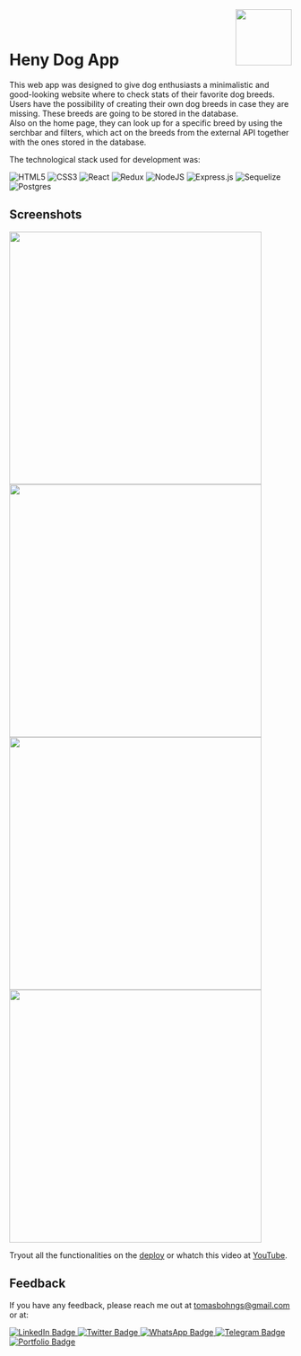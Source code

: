 <img src="https://res.cloudinary.com/tomyboohngs/image/upload/v1660682891/TomasBohnGs/Tomas_YW_h13vjb.png" width="100" align="right"/>
<br/><br/>

# Heny Dog App
This web app was designed to give dog enthusiasts a minimalistic and good-looking website where to check stats of their favorite dog breeds.\
Users have the possibility of creating their own dog breeds in case they are missing. These breeds are going to be stored in the database.\
Also on the home page, they can look up for a specific breed by using the serchbar and filters, which act on the breeds from the external API together with the ones stored in the database.


The technological stack used for development was:

![HTML5](https://img.shields.io/badge/html5-%23E34F26.svg?style=for-the-badge&logo=html5&logoColor=white)
![CSS3](https://img.shields.io/badge/css3-%231572B6.svg?style=for-the-badge&logo=css3&logoColor=white)
![React](https://img.shields.io/badge/react-%2320232a.svg?style=for-the-badge&logo=react&logoColor=%2361DAFB)
![Redux](https://img.shields.io/badge/redux-%23593d88.svg?style=for-the-badge&logo=redux&logoColor=white)
![NodeJS](https://img.shields.io/badge/node.js-6DA55F?style=for-the-badge&logo=node.js&logoColor=white)
![Express.js](https://img.shields.io/badge/express.js-%23404d59.svg?style=for-the-badge&logo=express&logoColor=%2361DAFB)
![Sequelize](https://img.shields.io/badge/Sequelize-52B0E7?style=for-the-badge&logo=Sequelize&logoColor=white)
![Postgres](https://img.shields.io/badge/postgres-%23316192.svg?style=for-the-badge&logo=postgresql&logoColor=white)

## Screenshots

<img src="https://res.cloudinary.com/tomyboohngs/image/upload/v1652024142/PI%20Dogs%20App/Landing_Page_eivcwc.png" width="450"/>
<img src="https://res.cloudinary.com/tomyboohngs/image/upload/v1652024141/PI%20Dogs%20App/Home_Page_ggefxx.png" width="450"/>
<img src="https://res.cloudinary.com/tomyboohngs/image/upload/v1652024141/PI%20Dogs%20App/Breed_Detail_ejln55.png" width="450"/>
<img src="https://res.cloudinary.com/tomyboohngs/image/upload/v1652024141/PI%20Dogs%20App/Empty_Form_hzmk2m.png" width="450"/>

Tryout all the functionalities on the [deploy](https://pi-dogs-app.vercel.app/) or whatch this video at [YouTube](https://www.youtube.com/watch?v=zPcRGyuPLb0).


## Feedback

If you have any feedback, please reach me out at tomasbohngs@gmail.com or at:


<div id="badges">
  <a href="https://www.linkedin.com/in/tomasbohnguixeras/" target="_blank" >
    <img src="https://img.shields.io/badge/LinkedIn-blue?style=for-the-badge&logo=linkedin&logoColor=white" alt="LinkedIn Badge"/>
  </a>
  <a href="https://twitter.com/tomasguixeras" target="_blank" >
    <img src="https://img.shields.io/badge/Twitter-9cf?style=for-the-badge&logo=twitter&logoColor=white" alt="Twitter Badge"/>
  </a>
  <a href="https://wa.me/34637125170" target="_blank" >
    <img src="https://img.shields.io/badge/WhatsApp-brightgreen?style=for-the-badge&logo=whatsapp&logoColor=white" alt="WhatsApp Badge"/>
  </a>
  <a href="https://t.me/tomasguixeras" target="_blank" >
    <img src="https://img.shields.io/badge/Telegram-26A5E4?logo=telegram&logoColor=fff&style=for-the-badge" alt="Telegram Badge"/>
  </a>
  <a href="https://tomasbohngs.vercel.app/" target="_blank" >
    <img src="https://img.shields.io/badge/Portfolio-yellow?style=for-the-badge&logo=googlechrome&logoColor=white" alt="Portfolio Badge"/>
  </a>
</div>

